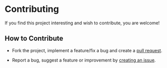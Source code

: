 # Contributing

If you find this project interesting and wish to contribute, you are welcome!

## How to Contribute

* Fork the project, implement a feature/fix a bug and create a [pull request](https://github.com/atelechev/astrocadre/pulls).

* Report a bug, suggest a feature or improvement by [creating an issue](https://github.com/atelechev/astrocadre/issues).
